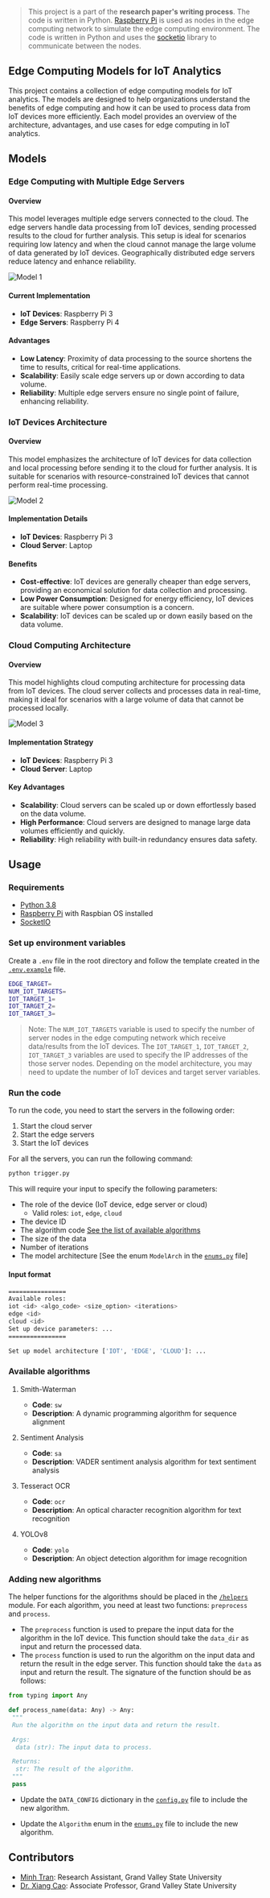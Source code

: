 > This project is a part of the **research paper's writing process**. The code is written in Python. [Raspberry Pi](https://www.raspberrypi.org/) is used as nodes in the edge computing network to simulate the edge computing environment. The code is written in Python and uses the [socketio](https://python-socketio.readthedocs.io/en/latest/) library to communicate between the nodes.

## Edge Computing Models for IoT Analytics

This project contains a collection of edge computing models for IoT analytics. The models are designed to help organizations understand the benefits of edge computing and how it can be used to process data from IoT devices more efficiently. Each model provides an overview of the architecture, advantages, and use cases for edge computing in IoT analytics.

## Models

### Edge Computing with Multiple Edge Servers

#### Overview

This model leverages multiple edge servers connected to the cloud. The edge servers handle data processing from IoT devices, sending processed results to the cloud for further analysis. This setup is ideal for scenarios requiring low latency and when the cloud cannot manage the large volume of data generated by IoT devices. Geographically distributed edge servers reduce latency and enhance reliability.

![Model 1](https://raw.githubusercontent.com/minhtran241/edge-computing-models/0c63f9f0ed458eef05b41ddf227a57124da5a460/images/model1.png)

#### Current Implementation

- **IoT Devices**: Raspberry Pi 3
- **Edge Servers**: Raspberry Pi 4

#### Advantages

- **Low Latency**: Proximity of data processing to the source shortens the time to results, critical for real-time applications.
- **Scalability**: Easily scale edge servers up or down according to data volume.
- **Reliability**: Multiple edge servers ensure no single point of failure, enhancing reliability.

### IoT Devices Architecture

#### Overview

This model emphasizes the architecture of IoT devices for data collection and local processing before sending it to the cloud for further analysis. It is suitable for scenarios with resource-constrained IoT devices that cannot perform real-time processing.

![Model 2](https://raw.githubusercontent.com/minhtran241/edge-computing-models/0c63f9f0ed458eef05b41ddf227a57124da5a460/images/model2.png)

#### Implementation Details

- **IoT Devices**: Raspberry Pi 3
- **Cloud Server**: Laptop

#### Benefits

- **Cost-effective**: IoT devices are generally cheaper than edge servers, providing an economical solution for data collection and processing.
- **Low Power Consumption**: Designed for energy efficiency, IoT devices are suitable where power consumption is a concern.
- **Scalability**: IoT devices can be scaled up or down easily based on the data volume.

### Cloud Computing Architecture

#### Overview

This model highlights cloud computing architecture for processing data from IoT devices. The cloud server collects and processes data in real-time, making it ideal for scenarios with a large volume of data that cannot be processed locally.

![Model 3](https://raw.githubusercontent.com/minhtran241/edge-computing-models/0c63f9f0ed458eef05b41ddf227a57124da5a460/images/model3.png)

#### Implementation Strategy

- **IoT Devices**: Raspberry Pi 3
- **Cloud Server**: Laptop

#### Key Advantages

- **Scalability**: Cloud servers can be scaled up or down effortlessly based on the data volume.
- **High Performance**: Cloud servers are designed to manage large data volumes efficiently and quickly.
- **Reliability**: High reliability with built-in redundancy ensures data safety.

## Usage

### Requirements

- [Python 3.8](https://www.python.org/downloads/release/python-380/)
- [Raspberry Pi](https://www.raspberrypi.org/) with Raspbian OS installed
- [SocketIO](https://python-socketio.readthedocs.io/en/latest/)

### Set up environment variables

Create a `.env` file in the root directory and follow the template created in the [`.env.example`](https://github.com/minhtran241/edge-computing-models/blob/main/.env.example) file.

```bash
EDGE_TARGET=
NUM_IOT_TARGETS=
IOT_TARGET_1=
IOT_TARGET_2=
IOT_TARGET_3=
```

> Note: The `NUM_IOT_TARGETS` variable is used to specify the number of server nodes in the edge computing network which receive data/results from the IoT devices. The `IOT_TARGET_1`, `IOT_TARGET_2`, `IOT_TARGET_3` variables are used to specify the IP addresses of the those server nodes. Depending on the model architecture, you may need to update the number of IoT devices and target server variables.

### Run the code

To run the code, you need to start the servers in the following order:

1. Start the cloud server
2. Start the edge servers
3. Start the IoT devices

For all the servers, you can run the following command:

```bash
python trigger.py
```

This will require your input to specify the following parameters:

- The role of the device (IoT device, edge server or cloud)
  - Valid roles: `iot`, `edge`, `cloud`
- The device ID
- The algorithm code [See the list of available algorithms](#available-algorithms)
- The size of the data
- Number of iterations
- The model architecture [See the enum `ModelArch` in the [`enums.py`](https://github.com/minhtran241/edge-computing-models/blob/main/models/enums.py) file]

#### Input format

```bash
================
Available roles:
iot <id> <algo_code> <size_option> <iterations>
edge <id>
cloud <id>
Set up device parameters: ...
================
```

```bash
Set up model architecture ['IOT', 'EDGE', 'CLOUD']: ...
```

### Available algorithms

1. Smith-Waterman
   - **Code**: `sw`
   - **Description**: A dynamic programming algorithm for sequence alignment

2. Sentiment Analysis
   - **Code**: `sa`
   - **Description**: VADER sentiment analysis algorithm for text sentiment analysis

3. Tesseract OCR
   - **Code**: `ocr`
   - **Description**: An optical character recognition algorithm for text recognition

4. YOLOv8
   - **Code**: `yolo`
   - **Description**: An object detection algorithm for image recognition

### Adding new algorithms

The helper functions for the algorithms should be placed in the [`/helpers`](https://github.com/minhtran241/edge-computing-models/tree/main/helpers) module. For each algorithm, you need at least two functions: `preprocess` and `process`.

- The `preprocess` function is used to prepare the input data for the algorithm in the IoT device. This function should take the `data_dir` as input and return the processed data.
- The `process` function is used to run the algorithm on the input data and return the result in the edge server. This function should take the `data` as input and return the result. The signature of the function should be as follows:

```python
from typing import Any

def process_name(data: Any) -> Any:
 """
 Run the algorithm on the input data and return the result.

 Args:
  data (str): The input data to process.

 Returns:
  str: The result of the algorithm.
 """
 pass
```

- Update the `DATA_CONFIG` dictionary in the [`config.py`](https://github.com/minhtran241/edge-computing-models/blob/main/config.py) file to include the new algorithm.

- Update the `Algorithm` enum in the [`enums.py`](https://github.com/minhtran241/edge-computing-models/blob/main/models/enums.py) file to include the new algorithm.

## Contributors

- [Minh Tran](https://minhtran-nine.vercel.app): Research Assistant, Grand Valley State University
- [Dr. Xiang Cao](https://www.linkedin.com/in/xiang-cao-15183570/): Associate Professor, Grand Valley State University
